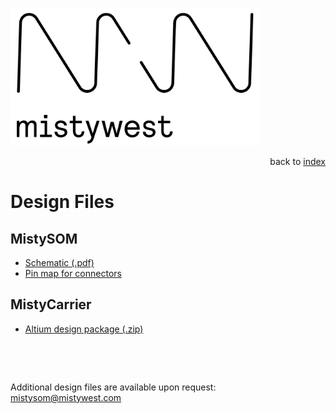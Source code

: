 <img src="../files/img/2018_MistyWest_LogoCombo_FINAL_RGB.png" alt="MistyWest" width="400"/><div style="text-align: right">back to [index](../README.md)</div>

# Design Files

## MistySOM
* [Schematic (.pdf)](https://remote.mistywest.io/download/mh11/designfiles/2022-12-23_SOM_001_B_SchPrints.PDF)
* [Pin map for connectors](PinMap.md)

## MistyCarrier
* [Altium design package (.zip)](https://remote.mistywest.io/download/mh11/designfiles/CARRIER_001_Rev_A.zip)

<p>&nbsp;</p>
<p>&nbsp;</p>

Additional design files are available upon request: mistysom@mistywest.com
